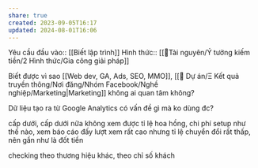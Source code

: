```yaml
---
share: true
created: 2023-09-05T16:17
updated: 2024-08-01T16:06
---
```

Yêu cầu đầu vào:: [[Biết lập trình]]
Hình thức:: [[📜Tài nguyên/Ý tưởng kiếm tiền/2 Hình thức/Gia công giải pháp]]

Biết được vì sao [[Web dev, GA, Ads, SEO, MMO]], [[📐 Dự án/Ξ Kết quả truyền thông/Nơi đăng/Nhóm Facebook/Nghề nghiệp/Marketing|Marketing]] không ai quan tâm không?

Dữ liệu tạo ra từ Google Analytics có vấn đề gì mà ko dùng đc?

cấp dưới, cấp dưới nữa không xem được 
tỉ lệ hoa hồng, chi phí setup như thế nào, xem báo cáo đấy
lượt xem rất cao nhưng tỉ lệ chuyển đổi rất thấp, nên gần như là đốt tiền

checking theo thương hiệu khác, theo chỉ số khách
